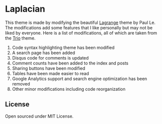 # Laplacian

This theme is made by modifying the beautiful [Lagrange](https://github.com/LeNPaul/Lagrange) theme
by Paul Le. The modifications add some features that I like personally but may not be liked by
everyone. Here is a list of modifications, all of which are taken from the
[Trio](https://github.com/ankur-gupta/trio) theme.

1. Code syntax highlighting theme has been modified
2. A search page has been added
3. Disqus code for comments is updated
4. Comment counts have been added to the index and posts
5. Sharing buttons have been modified
6. Tables have been made easier to read
7. Google Analytics support and search engine optimization has been removed
8. Other minor modifications including code reorganization



## License
Open sourced under MIT License.